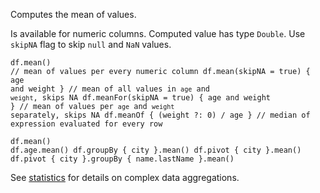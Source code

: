 <?xml version='1.0' encoding='UTF-8'?><topic xsi:noNamespaceSchemaLocation="https://resources.jetbrains.com/stardust/topic.v2.xsd" meta-keywords="" xmlns:xsi="http://www.w3.org/2001/XMLSchema-instance" id="mean" title="mean" _md-based="true"> 
<p _o="91" _o-sc="4,0" _o-l="4" _o-e="5,0" _o-tl="-1" _o-s="4,0" _o-cl="0" id="49163c7b">Computes the mean of values.</p>
<p _o="121" _o-sc="6,0" _o-l="6" _o-e="7,0" _o-tl="-1" _o-s="6,0" _o-cl="0" id="8c7347ca">Is available for numeric columns. Computed value has type <code _o="179" _o-sc="6,59" _o-l="6" _o-e="6,66" _o-tl="-1" _o-s="6,58" _o-cl="58" id="582e394c">Double</code>. Use <code _o="193" _o-sc="6,73" _o-l="6" _o-e="6,80" _o-tl="-1" _o-s="6,72" _o-cl="72" id="71d4d418">skipNA</code> flag to skip <code _o="215" _o-sc="6,95" _o-l="6" _o-e="6,100" _o-tl="-1" _o-s="6,94" _o-cl="94" id="5f274909">null</code> and <code _o="226" _o-sc="6,106" _o-l="6" _o-e="6,110" _o-tl="-1" _o-s="6,105" _o-cl="105" id="e3482018">NaN</code> values.</p>

<code _o="264" _o-sc="11,0" _o-l="10" _o-e="15,3" _o-tl="-1" _o-s="10,0" style="block" _o-cl="0" id="bf0c877b" lang="kotlin">df.mean() // mean of values per every numeric column
df.mean(skipNA = true) { age and weight } // mean of all values in `age` and `weight`, skips NA
df.meanFor(skipNA = true) { age and weight } // mean of values per `age` and `weight` separately, skips NA
df.meanOf { (weight ?: 0) / age } // median of expression evaluated for every row
</code>


<code _o="660" _o-sc="22,0" _o-l="21" _o-e="27,3" _o-tl="-1" _o-s="21,0" style="block" _o-cl="0" id="a0bda388" lang="kotlin">df.mean()
df.age.mean()
df.groupBy { city }.mean()
df.pivot { city }.mean()
df.pivot { city }.groupBy { name.lastName }.mean()
</code>

<p _o="815" _o-sc="31,0" _o-l="31" _o-e="32,0" _o-tl="-1" _o-s="31,0" _o-cl="0" id="3892eb00">See <a _o="819" _o-sc="31,5" LinkStatus="UNKNOWN" _o-l="31" _o-e="31,50" _o-tl="-1" _o-s="31,4" href="statistics.md#groupby-statistics" _o-cl="4" id="de042f9d">statistics</a> for details on complex data aggregations.</p>
</topic>